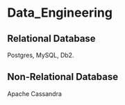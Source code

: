 # Data_Engineering

## Relational Database
Postgres,
MySQL,
Db2.

## Non-Relational Database
Apache Cassandra
